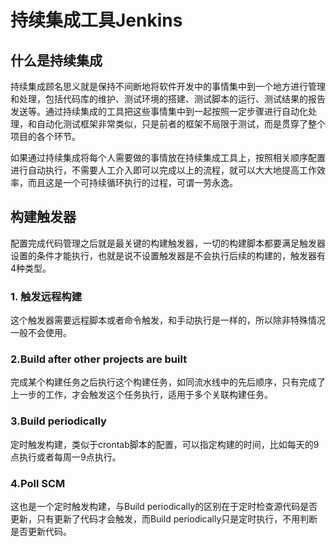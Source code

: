 # 持续集成工具Jenkins

## 什么是持续集成

持续集成顾名思义就是保持不间断地将软件开发中的事情集中到一个地方进行管理和处理，包括代码库的维护、测试环境的搭建、测试脚本的运行、测试结果的报告发送等。通过持续集成的工具把这些事情集中到一起按照一定步骤进行自动化处理，和自动化测试框架非常类似，只是前者的框架不局限于测试，而是贯穿了整个项目的各个环节。

如果通过持续集成将每个人需要做的事情放在持续集成工具上，按照相关顺序配置进行自动执行，不需要人工介入即可以完成以上的流程，就可以大大地提高工作效率，而且这是一个可持续循环执行的过程，可谓一劳永逸。

## 构建触发器

配置完成代码管理之后就是最关键的构建触发器，一切的构建脚本都要满足触发器设置的条件才能执行，也就是说不设置触发器是不会执行后续的构建的，触发器有4种类型。

### 1. 触发远程构建

这个触发器需要远程脚本或者命令触发，和手动执行是一样的，所以除非特殊情况一般不会使用。

### 2.Build after other projects are built

完成某个构建任务之后执行这个构建任务，如同流水线中的先后顺序，只有完成了上一步的工作，才会触发这个任务执行，适用于多个关联构建任务。

### 3.Build periodically

定时触发构建，类似于crontab脚本的配置，可以指定构建的时间，比如每天的9点执行或者每周一9点执行。

### 4.Poll SCM

这也是一个定时触发构建，与Build periodically的区别在于定时检查源代码是否更新，只有更新了代码才会触发，而Build periodically只是定时执行，不用判断是否更新代码。